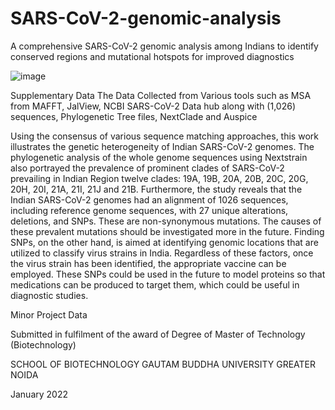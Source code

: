 # SARS-CoV-2-genomic-analysis
A comprehensive SARS-CoV-2 genomic analysis among Indians to identify conserved regions and mutational hotspots for improved diagnostics



![image](https://user-images.githubusercontent.com/47497714/148782865-1a124bb4-48d2-403b-a955-8446328c0fc0.png)


Supplementary Data 
The Data Collected from Various tools such as MSA from MAFFT, JalView, NCBI SARS-CoV-2 Data hub along with (1,026) sequences, Phylogenetic Tree files,  NextClade and Auspice

Using the consensus of various sequence matching approaches, this work illustrates the genetic 
heterogeneity of Indian SARS-CoV-2 genomes. The phylogenetic analysis of the whole genome sequences using Nextstrain also portrayed the prevalence of prominent clades of SARS-CoV-2 prevailing in Indian Region twelve clades: 19A, 19B, 20A, 20B, 20C, 20G, 20H, 20I, 21A, 21I, 21J and 21B. Furthermore, the study reveals that the Indian SARS-CoV-2 genomes had an alignment of 1026 sequences, including reference genome sequences, with 27 unique alterations, deletions, and SNPs. These are non-synonymous mutations. The causes of these prevalent mutations should be investigated more in the future. Finding SNPs, on the other hand, is aimed at identifying genomic locations that are utilized to classify virus strains in India. Regardless of these factors, once the virus strain has been identified, the appropriate vaccine can be employed. These SNPs could be used in the future to model proteins so that medications can be produced to target them, which could be useful in diagnostic studies.

Minor Project Data

Submitted in fulfilment of the award of Degree of Master of Technology (Biotechnology) 

SCHOOL OF BIOTECHNOLOGY
GAUTAM BUDDHA UNIVERSITY
GREATER NOIDA

January 2022 
